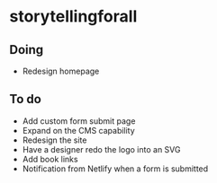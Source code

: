 # storytellingforall

## Doing

-   Redesign homepage

## To do

-   Add custom form submit page
-   Expand on the CMS capability
-   Redesign the site
-   Have a designer redo the logo into an SVG
-   Add book links
-   Notification from Netlify when a form is submitted
